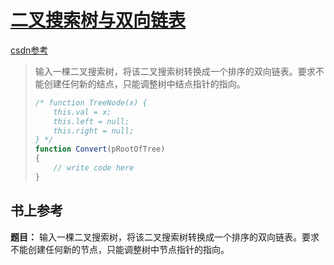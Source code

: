 # [二叉搜索树与双向链表 ](https://www.nowcoder.com/practice/947f6eb80d944a84850b0538bf0ec3a5?tpId=13&tqId=11179&tPage=1&rp=1&ru=/ta/coding-interviews&qru=/ta/coding-interviews/question-ranking)

[csdn参考](https://blog.csdn.net/zhangpeterx/article/details/89567460)

> 输入一棵二叉搜索树，将该二叉搜索树转换成一个排序的双向链表。要求不能创建任何新的结点，只能调整树中结点指针的指向。
>
> ```javascript
> /* function TreeNode(x) {
>     this.val = x;
>     this.left = null;
>     this.right = null;
> } */
> function Convert(pRootOfTree)
> {
>     // write code here
> }
> ```
>



## 书上参考

**题目：** 输入一棵二叉搜索树，将该二叉搜索树转换成一个排序的双向链表。要求不能创建任何新的节点，只能调整树中节点指针的指向。

